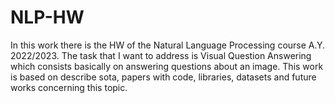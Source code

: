 # NLP-HW
In this work there is the HW of the Natural Language Processing course A.Y. 2022/2023. The task that I want to address is Visual Question Answering which consists basically on answering questions about an image. This work is based on describe sota, papers with code, libraries, datasets and future works concerning this topic.
